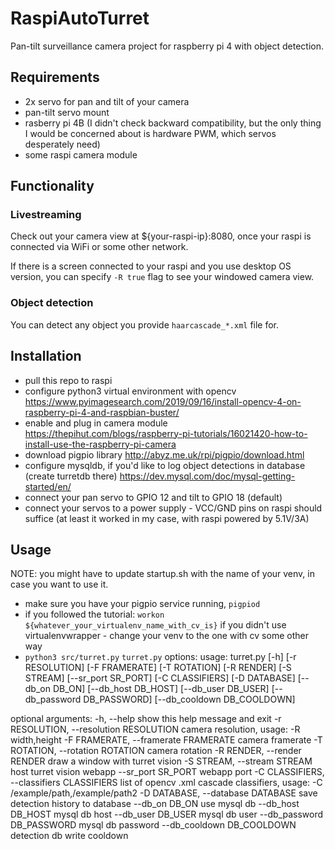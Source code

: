 # RaspiAutoTurret

Pan-tilt surveillance camera project for raspberry pi 4 with object detection.

## Requirements
- 2x servo for pan and tilt of your camera
- pan-tilt servo mount
- rasberry pi 4B (I didn't check backward compatibility, but the only thing I would be concerned about is hardware PWM, which servos desperately need)
- some raspi camera module

## Functionality

### Livestreaming
Check out your camera view at ${your-raspi-ip}:8080, once your raspi is connected via WiFi or some other network.

If there is a screen connected to your raspi and you use desktop OS version, you can specify `-R true` flag to see your windowed camera view.

### Object detection
You can detect any object you provide `haarcascade_*.xml` file for.

## Installation

- pull this repo to raspi
- configure python3 virtual environment with opencv 
https://www.pyimagesearch.com/2019/09/16/install-opencv-4-on-raspberry-pi-4-and-raspbian-buster/
- enable and plug in camera module 
https://thepihut.com/blogs/raspberry-pi-tutorials/16021420-how-to-install-use-the-raspberry-pi-camera
- download pigpio library
http://abyz.me.uk/rpi/pigpio/download.html
- configure mysqldb, if you'd like to log object detections in database (create turretdb there)
https://dev.mysql.com/doc/mysql-getting-started/en/
- connect your pan servo to GPIO 12 and tilt to GPIO 18 (default)
- connect your servos to a power supply - VCC/GND pins on raspi should suffice (at least it worked in my case, with raspi powered by 5.1V/3A)

## Usage
NOTE: you might have to update startup.sh with the name of your venv, in case you want to use it.

- make sure you have your pigpio service running, `pigpiod`
- if you followed the tutorial: `workon ${whatever_your_virtualenv_name_with_cv_is}`
if you didn't use virtualenvwrapper - change your venv to the one with cv some other way
- `python3 src/turret.py`
`turret.py` options:
usage: turret.py [-h] [-r RESOLUTION] [-F FRAMERATE] [-T ROTATION] [-R RENDER]
                 [-S STREAM] [--sr_port SR_PORT] [-C CLASSIFIERS]
                 [-D DATABASE] [--db_on DB_ON] [--db_host DB_HOST]
                 [--db_user DB_USER] [--db_password DB_PASSWORD]
                 [--db_cooldown DB_COOLDOWN]

optional arguments:
  -h, --help            show this help message and exit
  -r RESOLUTION, --resolution RESOLUTION
                        camera resolution, usage: -R width,height
  -F FRAMERATE, --framerate FRAMERATE
                        camera framerate
  -T ROTATION, --rotation ROTATION
                        camera rotation
  -R RENDER, --render RENDER
                        draw a window with turret vision
  -S STREAM, --stream STREAM
                        host turret vision webapp
  --sr_port SR_PORT     webapp port
  -C CLASSIFIERS, --classifiers CLASSIFIERS
                        list of opencv .xml cascade classifiers, usage: -C
                        /example/path,/example/path2
  -D DATABASE, --database DATABASE
                        save detection history to database
  --db_on DB_ON         use mysql db
  --db_host DB_HOST     mysql db host
  --db_user DB_USER     mysql db user
  --db_password DB_PASSWORD
                        mysql db password
  --db_cooldown DB_COOLDOWN
                        detection db write cooldown
